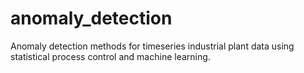 # anomaly_detection

Anomaly detection methods for timeseries industrial plant data using statistical process control and machine learning.

